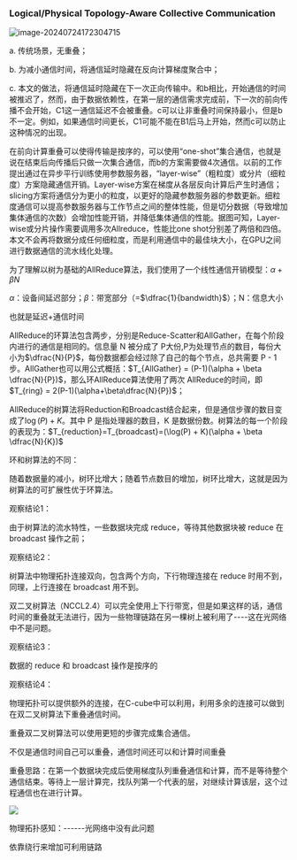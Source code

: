 ### Logical/Physical Topology-Aware Collective Communication

![image-20240724172304715](C:\Users\tbj20\AppData\Roaming\Typora\typora-user-images\image-20240724172304715.png)

a. 传统场景，无重叠；

b. 为减小通信时间，将通信延时隐藏在反向计算梯度聚合中；

c.  本文的做法，将通信延时隐藏在下一次正向传输中。和b相比，开始通信的时间被推迟了，然而，由于数据依赖性，在第一层的通信需求完成前，下一次的前向传播不会开始，C1这一通信延迟不会被重叠。c可以让非重叠时间保持最小，但是b不一定。例如，如果通信时间更长，C1可能不能在B1后马上开始，然而c可以防止这种情况的出现。

在前向计算重叠可以使得传输是按序的，可以使用“one-shot”集合通信，也就是说在结束后向传播后只做一次集合通信，而b的方案需要做4次通信。以前的工作提出通过在异步平行训练使用参数服务器，“layer-wise”（粗粒度）或分片（细粒度）方案隐藏通信开销。Layer-wise方案在梯度从各层反向计算后产生时通信；slicing方案将通信分为更小的粒度，以更好的隐藏参数服务器的参数更新。细粒度通信可以提高参数服务器与工作节点之间的整体性能，但是切分数据（导致增加集体通信的次数）会增加性能开销，并降低集体通信的性能。据图可知，Layer-wise或分片操作需要调用多次Allreduce，性能比one shot分别差了两倍和四倍。本文不会再将数据分成任何细粒度，而是利用通信中的最佳块大小，在GPU之间进行数据通信的流水线化处理。

为了理解以树为基础的AllReduce算法，我们使用了一个线性通信开销模型：$\alpha+\beta N$

$\alpha$：设备间延迟部分；$\beta$：带宽部分（=$\dfrac{1}{bandwidth}$）；N：信息大小

也就是延迟+通信时间

AllReduce的环算法包含两步，分别是Reduce-Scatter和AllGather，在每个阶段内进行的通信是相同的。信息量 N 被分成了 P大份,P为处理节点的数目，每份大小为$\dfrac{N}{P}$，每份数据都会经过除了自己的每个节点，总共需要 P - 1 步。AllGather也可以用公式概括：$T_{AllGather} = (P-1)(\alpha + \beta \dfrac{N}{P})$，那么环AllReduce算法使用了两次 AllReduce的时间，即$T_{ring} = 2(P-1)(\alpha+\beta\dfrac{N}{P})$；

AllReduce的树算法将Reduction和Broadcast结合起来，但是通信步骤的数目变成了$\log(P) + K$。其中 P 是指处理器的数目，K 是数据份数。树算法的每一个阶段的表现为：$T_{reduction}=T_{broadcast}=(\log(P) + K)(\alpha + \beta \dfrac{N}{K})$

环和树算法的不同：

随着数据量的减小，树环比增大；随着节点数目的增加，树环比增大，这就是因为树算法的可扩展性优于环算法。

观察结论1：

由于树算法的流水特性，一些数据块完成 reduce，等待其他数据块被 reduce 在 broadcast 操作之前；

观察结论2：

树算法中物理拓扑连接双向，包含两个方向，下行物理连接在 reduce 时用不到，同理，上行连接在 broadcast 用不到。

双二叉树算法（NCCL2.4）可以完全使用上下行带宽，但是如果这样的话，通信时间的重叠就无法进行，因为一些物理链路在另一棵树上被利用了----这在光网络中不是问题。

观察结论3：

数据的 reduce 和 broadcast 操作是按序的

观察结论4：

物理拓扑可以提供额外的连接，在C-cube中可以利用，利用多余的连接可以做到在双二叉树算法下重叠通信时间。

重叠双二叉树算法可以使用更短的步骤完成集合通信。

不仅是通信时间自己可以重叠，通信时间还可以和计算时间重叠

重叠思路：在第一个数据块完成后使用梯度队列重叠通信和计算，而不是等待整个通信结束。等待上一层计算完，找队列第一个代表的层，对继续计算该层，这个过程通信也在进行计算。

![](C:\Users\tbj20\AppData\Roaming\marktext\images\2024-07-30-21-16-56-image.png)

物理拓扑感知：------光网络中没有此问题

依靠绕行来增加可利用链路
